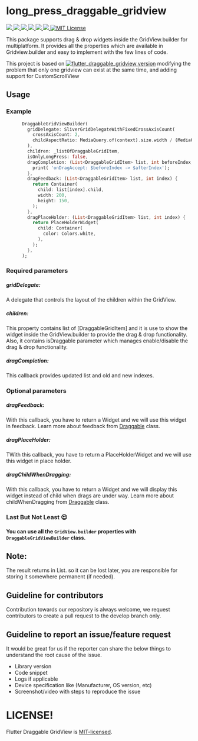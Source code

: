# long_press_draggable_gridview



<a href="https://developer.android.com" style="pointer-events: stroke;" target="_blank">
<img src="https://img.shields.io/badge/platform-android-blue">
</a>
<a href="https://developer.apple.com/ios/" style="pointer-events: stroke;" target="_blank">
<img src="https://img.shields.io/badge/platform-iOS-blue">
</a>
<a href="" style="pointer-events: stroke;" target="_blank">
<img src="https://img.shields.io/badge/platform-Linux-blue">
</a>
<a href="" style="pointer-events: stroke;" target="_blank">
<img src="https://img.shields.io/badge/platform-Mac-blue">
</a>
<a href="" style="pointer-events: stroke;" target="_blank">
<img src="https://img.shields.io/badge/platform-web-blue">
</a>
<a href="" style="pointer-events: stroke;" target="_blank">
<img src="https://img.shields.io/badge/platform-Windows-blue">
</a>
<a href="https://opensource.org/licenses/MIT"><img src="https://img.shields.io/badge/license-MIT-purple.svg" alt="MIT License"></a>

This package supports drag & drop widgets inside the GridView.builder for multiplatform. It provides all the properties which are available in Gridview.builder and easy to implement with the few lines of code.

This project is based on <a href="https://pub.dev/packages/image_cropping">
<img src="https://img.shields.io/pub/v/flutter_draggable_gridview?label=flutter_draggable_gridview" alt="flutter_draggable_gridview version"></a> modifying the problem that only one gridview can exist at the same time, and adding support for CustomScrollView


## Usage

### Example
```dart
      DraggableGridViewBuilder(
        gridDelegate: SliverGridDelegateWithFixedCrossAxisCount(
          crossAxisCount: 2,
          childAspectRatio: MediaQuery.of(context).size.width / (MediaQuery.of(context).size.height / 3),
        ),
        children: _listOfDraggableGridItem,
        isOnlyLongPress: false,
        dragCompletion: (List<DraggableGridItem> list, int beforeIndex, int afterIndex) {
          print( 'onDragAccept: $beforeIndex -> $afterIndex');
        },
        dragFeedback: (List<DraggableGridItem> list, int index) {
          return Container(
            child: list[index].child,
            width: 200,
            height: 150,
          );
        },
        dragPlaceHolder: (List<DraggableGridItem> list, int index) {
          return PlaceHolderWidget(
            child: Container(
              color: Colors.white,
            ),
          );
        },
      );
```
### Required parameters

##### gridDelegate:
A delegate that controls the layout of the children within the GridView.

##### children:
This property contains list of [DraggableGridItem] and it is use to show the widget inside the GridView.builder to provide the drag & drop functionality. Also, it contains isDraggable parameter which manages enable/disable the drag & drop functionality. 

##### dragCompletion:
This callback provides updated list and old and new indexes.


### Optional parameters

##### dragFeedback:
With this callback, you have to return a Widget and we will use this widget in feedback. Learn more about feedback from [Draggable](https://api.flutter.dev/flutter/widgets/Draggable-class.html#:~:text=Draggable%20class%20Null%20safety,user's%20finger%20across%20the%20screen) class. 

##### dragPlaceHolder:
TWith this callback, you have to return a PlaceHolderWidget and we will use this widget in place holder. 

##### dragChildWhenDragging:
With this callback, you have to return a Widget and we will display this widget instead of child when drags are under way. Learn more about childWhenDragging from [Draggable](https://api.flutter.dev/flutter/widgets/Draggable-class.html#:~:text=Draggable%20class%20Null%20safety,user's%20finger%20across%20the%20screen) class.


### Last But Not Least :heart_eyes: 
#### You can use all the ```GridView.builder``` properties with ```DraggableGridViewBuilder``` class.


## Note:
The result returns in List. so it can be lost later, you are responsible for storing it somewhere permanent (if needed).

## Guideline for contributors
Contribution towards our repository is always welcome, we request contributors to create a pull request to the develop branch only.

## Guideline to report an issue/feature request
It would be great for us if the reporter can share the below things to understand the root cause of the issue.
- Library version
- Code snippet
- Logs if applicable
- Device specification like (Manufacturer, OS version, etc)
- Screenshot/video with steps to reproduce the issue

# LICENSE!
Flutter Draggable GridView is [MIT-licensed](https://github.com/Mindinventory/flutter_draggable_gridview/blob/main/LICENSE "MIT-licensed").
